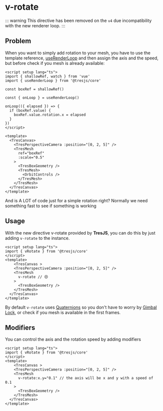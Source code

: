 # v-rotate  <Badge type="warning" text="deprecated since v4" />

::: warning
This directive has been removed on the `v4` due incompatibility with the new renderer loop.
:::

## Problem

When you want to simply add rotation to your mesh, you have to use the template reference, [useRenderLoop](/api/composables#userenderloop) and then assign the axis and the speed, but before check if you mesh is already available:

```vue
<script setup lang="ts">
import { shallowRef, watch } from 'vue'
import { useRenderLoop } from '@tresjs/core'

const boxRef = shallowRef()

const { onLoop } = useRenderLoop()

onLoop(({ elapsed }) => {
  if (boxRef.value) {
    boxRef.value.rotation.x = elapsed
  }
})
</script>

<template>
  <TresCanvas>
    <TresPerspectiveCamera :position="[0, 2, 5]" />
    <TresMesh
      ref="boxRef"
      :scale="0.5"
    >
      <TresBoxGeometry />
      <TresMesh>
        <OrbitControls />
      </TresMesh>
    </TresMesh>
  </TresCanvas>
</template>
```

And is A LOT of code just for a simple rotation right? Normally we need something fast to see if something is working

## Usage

With the new directive v-rotate provided by **TresJS**, you can do this by just adding `v-rotate` to the instance.

```vue{2,8}
<script setup lang="ts">
import { vRotate } from '@tresjs/core'
</script>
<template>
    <TresCanvas >
    <TresPerspectiveCamera :position="[0, 2, 5]" />
    <TresMesh
      v-rotate // 😍
    >
      <TresBoxGeometry />
    </TresMesh>
  </TresCanvas>
</template>
```
By default `v-rotate` uses [Quaternions](https://threejs.org/docs/index.html?q=quater#api/en/math/Quaternion) so you don't have to worry by [Gimbal Lock](https://en.wikipedia.org/wiki/Gimbal_lock), or check if you mesh is available in the first frames.

## Modifiers

You can control the axis and the rotation speed by adding modifiers

```vue{2,8}
<script setup lang="ts">
import { vRotate } from '@tresjs/core'
</script>
<template>
    <TresCanvas >
    <TresPerspectiveCamera :position="[0, 2, 5]" />
    <TresMesh
      v-rotate:x.y="0.1" // the axis will be x and y with a speed of 0.1
    >
      <TresBoxGeometry />
    </TresMesh>
  </TresCanvas>
</template>
```
